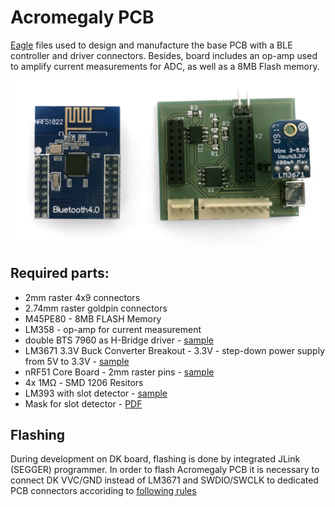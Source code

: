 # Acromegaly PCB

[Eagle](https://www.autodesk.com/products/eagle/overview) files used to design and manufacture the base PCB with a BLE controller and driver connectors. Besides, board includes an op-amp used to amplify current measurements for ADC, as well as a 8MB Flash memory. 

![PCB](https://raw.githubusercontent.com/antrov/acromegaly/master/docs/pcb_1.png)

## Required parts:
* 2mm raster 4x9 connectors
* 2.74mm raster goldpin connectors
* M45PE80 - 8MB FLASH Memory
* LM358 - op-amp for current measurement
* double BTS 7960 as H-Bridge driver - [sample](http://www.alselectro.com/motor-driver-hbridge-43amps-bts7960.html)
* LM3671 3.3V Buck Converter Breakout - 3.3V - step-down power supply from 5V to 3.3V - [sample](https://www.adafruit.com/product/2745)
* nRF51 Core Board - 2mm raster pins - [sample](https://www.waveshare.com/core51822.htm)
* 4x 1MΩ -  SMD 1206 Resitors
* LM393 with slot detector - [sample](https://www.electrokit.com/produkt/modul-med-optisk-lasgaffel/)
* Mask for slot detector - [PDF](https://github.com/antrov/acromegaly/tree/master/PCB/gap_mask.pdf)

## Flashing

During development on DK board, flashing is done by integrated JLink (SEGGER) programmer. In order to flash Acromegaly PCB it is necessary to connect DK VVC/GND instead of LM3671 and SWDIO/SWCLK to dedicated PCB connectors accoriding to [following rules](https://electronut.in/nrf51-dk-external-programming/)